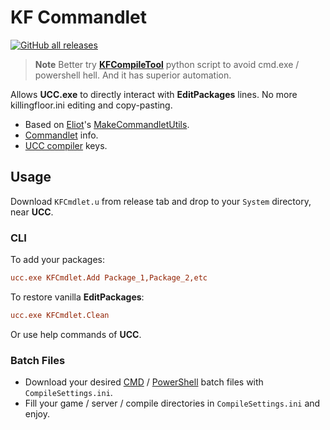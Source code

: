 # KF Commandlet

[![GitHub all releases](https://img.shields.io/github/downloads/InsultingPros/KFCmdlet/total)](https://github.com/InsultingPros/KFCmdlet/releases)

> **Note** Better try [**KFCompileTool**](https://github.com/InsultingPros/KFCompileTool) python script to avoid cmd.exe / powershell hell. And it has superior automation.

Allows **UCC.exe** to directly interact with **EditPackages** lines. No more killingfloor.ini editing and copy-pasting.

- Based on [Eliot](https://github.com/EliotVU)'s [MakeCommandletUtils](https://github.com/EliotVU/UnrealScript-MakeCommandletUtils).
- [Commandlet](https://wiki.beyondunreal.com/Legacy:Commandlet) info.
- [UCC compiler](https://wiki.beyondunreal.com/Legacy:Compiling_With_UCC) keys.

## Usage

Download `KFCmdlet.u` from release tab and drop to your `System` directory, near **UCC**.

### CLI

To add your packages:

```ini
ucc.exe KFCmdlet.Add Package_1,Package_2,etc
```

To restore vanilla **EditPackages**:

```ini
ucc.exe KFCmdlet.Clean
```

Or use help commands of **UCC**.

### Batch Files

- Download your desired [CMD](Files/CMD) / [PowerShell](Files/PowerShell) batch files with `CompileSettings.ini`.
- Fill your game / server / compile directories in `CompileSettings.ini` and enjoy.
